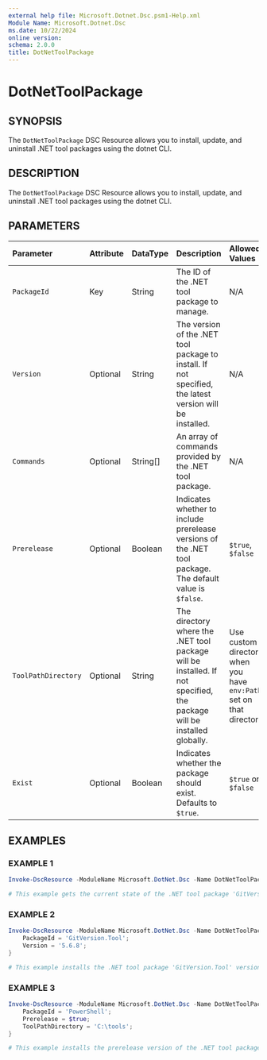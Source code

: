 ```yaml
---
external help file: Microsoft.Dotnet.Dsc.psm1-Help.xml
Module Name: Microsoft.Dotnet.Dsc
ms.date: 10/22/2024
online version:
schema: 2.0.0
title: DotNetToolPackage
---
```


# DotNetToolPackage

## SYNOPSIS

The `DotNetToolPackage` DSC Resource allows you to install, update, and uninstall .NET tool packages using the dotnet CLI.

## DESCRIPTION

The `DotNetToolPackage` DSC Resource allows you to install, update, and uninstall .NET tool packages using the dotnet CLI.

## PARAMETERS

**Parameter**|**Attribute**|**DataType**|**Description**|**Allowed Values**
:-----|:-----|:-----|:-----|:-----
`PackageId`|Key|String|The ID of the .NET tool package to manage.|N/A
`Version`|Optional|String|The version of the .NET tool package to install. If not specified, the latest version will be installed.|N/A
`Commands`|Optional|String[]|An array of commands provided by the .NET tool package.|N/A
`Prerelease`|Optional|Boolean|Indicates whether to include prerelease versions of the .NET tool package. The default value is `$false`.|`$true`, `$false`
`ToolPathDirectory`|Optional|String|The directory where the .NET tool package will be installed. If not specified, the package will be installed globally.| Use custom directory when you have `env:Path` set on that directory
`Exist`|Optional|Boolean|Indicates whether the package should exist. Defaults to `$true`.| `$true` or `$false`

## EXAMPLES

### EXAMPLE 1

```powershell
Invoke-DscResource -ModuleName Microsoft.DotNet.Dsc -Name DotNetToolPackage -Method Get -Property @{ PackageId = 'GitVersion.Tool' }

# This example gets the current state of the .NET tool package 'GitVersion.Tool' in the default directory.
```

### EXAMPLE 2

```powershell
Invoke-DscResource -ModuleName Microsoft.DotNet.Dsc -Name DotNetToolPackage -Method Set -Property @{
    PackageId = 'GitVersion.Tool';
    Version = '5.6.8';
}

# This example installs the .NET tool package 'GitVersion.Tool' version 5.6.8 in the default directory.
```

### EXAMPLE 3

```powershell
Invoke-DscResource -ModuleName Microsoft.DotNet.Dsc -Name DotNetToolPackage -Method Set -Property @{
    PackageId = 'PowerShell';
    Prerelease = $true;
    ToolPathDirectory = 'C:\tools';
}

# This example installs the prerelease version of the .NET tool package 'PowerShell' in the 'C:\tools' directory.
```
